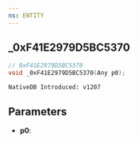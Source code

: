 ```yaml
---
ns: ENTITY
---
```

## _0xF41E2979D5BC5370

```c
// 0xF41E2979D5BC5370
void _0xF41E2979D5BC5370(Any p0);
```

```
NativeDB Introduced: v1207
```

## Parameters
* **p0**:
